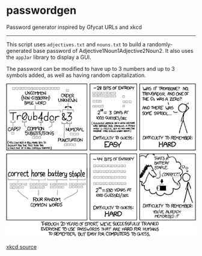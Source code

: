 # passwordgen
Password generator inspired by Gfycat URLs and xkcd

---

This script uses `adjectives.txt` and `nouns.txt` to build a randomly-generated base password of Adjective1Noun1Adjective2Noun2. It also uses the `appJar` library to display a GUI.

The password can be modified to have up to 3 numbers and up to 3 symbols added, as well as having random capitalization.



![xkcd](https://github.com/alexkenan/passwordgen/blob/master/pics/password_strength.png?raw=true)


[xkcd source](http://xkcd.com/936/)
